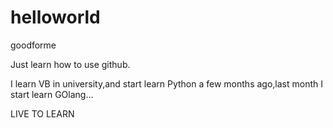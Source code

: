 # helloworld
goodforme

Just learn how to use github.

I learn VB in university,and start learn Python a few months ago,last month I start learn GOlang...

LIVE TO LEARN
